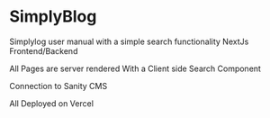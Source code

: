 # SimplyBlog 
Simplylog user manual with a simple search functionality 
NextJs Frontend/Backend

All Pages are server rendered 
With a Client side Search Component

Connection to Sanity CMS

All Deployed on Vercel


